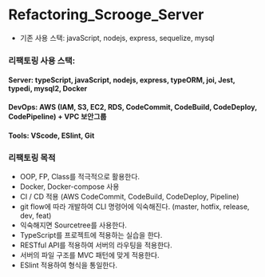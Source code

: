 # Refactoring_Scrooge_Server

* 기존 사용 스택: javaScript, nodejs, express, sequelize, mysql
### 리팩토링 사용 스택: 
#### Server: typeScript, javaScript, nodejs, express, typeORM, joi, Jest, typedi, mysql2, Docker
#### DevOps: AWS (IAM, S3, EC2, RDS, CodeCommit, CodeBuild, CodeDeploy, CodePipeline) + VPC 보안그룹
#### Tools: VScode, ESlint, Git

### 리팩토링 목적
* OOP, FP, Class를 적극적으로 활용한다.
* Docker, Docker-compose 사용
* CI / CD 적용 (AWS CodeCommit, CodeBuild, CodeDeploy, Pipeline)
* git flow에 따라 개발하여 CLI 명령어에 익숙해진다. (master, hotfix, release, dev, feat)
*   익숙해지면 Sourcetree를 사용한다.
* TypeScript를 프로젝트에 적용하는 실습을 한다.
* RESTful API를 적용하여 서버의 라우팅을 적용한다.
* 서버의 파일 구조를 MVC 패턴에 맞게 적용한다.
* ESlint 적용하여 형식을 통일한다.
